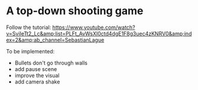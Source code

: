 # A top-down shooting game
Follow the tutorial: https://www.youtube.com/watch?v=SviIeTt2_Lc&amp;list=PLFt_AvWsXl0ctd4dgE1F8g3uec4zKNRV0&amp;index=2&amp;ab_channel=SebastianLague

To be implemented:
- Bullets don't go through walls
- add pause scene
- improve the visual
- add camera shake
